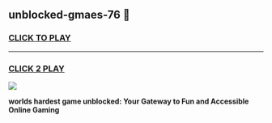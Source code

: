 
## unblocked-gmaes-76 👋
<h3>
<a href="https://premium.freeplayer.one?title=unblocked-gmaes-76&ref=14F">CLICK TO PLAY</a></h3>
<hr>

<h3>
<a href="https://premium.freeplayer.one?title=unblocked-gmaes-76&ref=14F">CLICK 2 PLAY</a>
  
</h3>

<a href="https://premium.freeplayer.one?title=unblocked-gmaes-76&ref=12F/"><img src="https://clearcache.store/games.png"></a>


**worlds hardest game unblocked: Your Gateway to Fun and Accessible Online Gaming**
